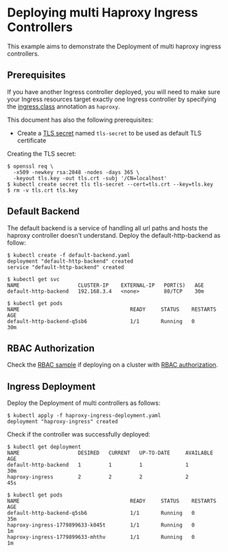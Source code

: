 # Deploying multi Haproxy Ingress Controllers

This example aims to demonstrate the Deployment of multi haproxy ingress controllers.

## Prerequisites

If you have another Ingress controller deployed, you will need to make sure your
Ingress resources target exactly one Ingress controller by specifying the
[ingress.class](/examples/PREREQUISITES.md#ingress-class) annotation as
`haproxy`.

This document has also the following prerequisites:

* Create a [TLS secret](/examples/PREREQUISITES.md#tls-certificates) named `tls-secret` to be used as default TLS certificate

Creating the TLS secret:

```console
$ openssl req \
  -x509 -newkey rsa:2048 -nodes -days 365 \
  -keyout tls.key -out tls.crt -subj '/CN=localhost'
$ kubectl create secret tls tls-secret --cert=tls.crt --key=tls.key
$ rm -v tls.crt tls.key
```

## Default Backend

The default backend is a service of handling all url paths and hosts the haproxy controller doesn't understand. Deploy the default-http-backend as follow:

```console
$ kubectl create -f default-backend.yaml 
deployment "default-http-backend" created
service "default-http-backend" created

$ kubectl get svc
NAME                   CLUSTER-IP    EXTERNAL-IP   PORT(S)   AGE
default-http-backend   192.168.3.4   <none>        80/TCP    30m

$ kubectl get pods
NAME                                    READY     STATUS    RESTARTS   AGE
default-http-backend-q5sb6              1/1       Running   0          30m
```

## RBAC Authorization

Check the [RBAC sample](/examples/rbac/haproxy) if deploying on a cluster with
[RBAC authorization](https://kubernetes.io/docs/admin/authorization/rbac/).

## Ingress Deployment

Deploy the Deployment of multi controllers as follows:

```console
$ kubectl apply -f haproxy-ingress-deployment.yaml
deployment "haproxy-ingress" created
```

Check if the controller was successfully deployed:
```console
$ kubectl get deployment
NAME                   DESIRED   CURRENT   UP-TO-DATE     AVAILABLE   AGE
default-http-backend   1         1         1              1           30m
haproxy-ingress        2         2         2              2           45s

$ kubectl get pods
NAME                                    READY     STATUS    RESTARTS   AGE
default-http-backend-q5sb6              1/1       Running   0          35m
haproxy-ingress-1779899633-k045t        1/1       Running   0          1m
haproxy-ingress-1779899633-mhthv        1/1       Running   0          1m
```
